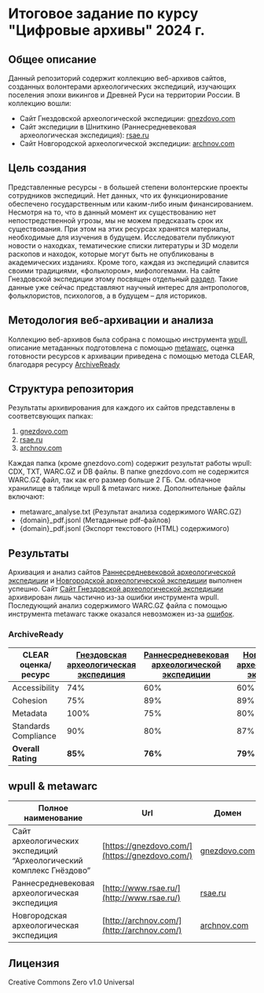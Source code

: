# Итоговое задание по курсу "Цифровые архивы" 2024 г.
## Общее описание
Данный репозиторий содержит коллекцию веб-архивов сайтов, созданных волонтерами археологических экспедиций, изучающих поселения эпохи викингов и Древней Руси на территории России.
В коллекцию вошли:
- Сайт Гнездовской археологической экспедиции: [gnezdovo.com](https://gnezdovo.com/)
- Сайт экспедиции в Шниткино (Раннесредневековая археологическая экспедиция): [rsae.ru](http://www.rsae.ru/)
- Сайт Новгородской археологической экспедиции: [archnov.com](http://archnov.com/)
## Цель создания
Представленные ресурсы - в большей степени волонтерские проекты сотрудников экспедиций. Нет данных, что их функционирование
обеспечено государственным или каким-либо иным финансированием. Несмотря на то, что в данный момент их существованию нет непостредственной угрозы, мы не можем предсказать срок их существования. При этом на этих ресурсах хранятся материалы, необходимые для изучения в будущем. Исследователи публикуют новости о находках, тематические списки литературы и 3D модели раскопов и находок, которые могут быть не опубликованы в академических изданиях. Кроме того, каждая из экспедиций славится своими традициями, «фольклором», мифологемами. На сайте Гнездовской экспедиции этому посвящен отдельный [раздел](https://gnezdovo.com/mifology/). Такие данные уже сейчас представляют научный интерес для антропологов, фольклористов, психологов, а в будущем – для историков.
## Методология веб-архивации и анализа
Коллекцию веб-архивов была собрана с помощью инструмента [wpull](https://github.com/ArchiveTeam/wpull/blob/develop/doc/usage.rst), описание метаданных подготовлена с помощью [metawarc](https://github.com/datacoon/metawarc), оценка готовности ресурсов к архивации приведена с помощью метода CLEAR, благодаря ресурсу [ArchiveReady](https://archiveready.com/)
## Структура репозитория 
Результаты архивирования для каждого их сайтов представлены в соответсвующих папках:
1. [gnezdovo.com](https://github.com/salmonbelomor/da_git/tree/main/gnezdovo.com)
2. [rsae.ru](https://github.com/salmonbelomor/da_git/tree/main/rsae.ru)
3. [archnov.com](https://github.com/salmonbelomor/da_git/tree/main/archnov.com)

Каждая папка (кроме gnezdovo.com) содержит результат работы wpull: CDX, TXT, WARC.GZ и DB файлы.
В папке gnezdovo.com не содержится WARC.GZ файл, так как его размер больше 2 ГБ. См. облачное хранилище в таблице wpull & metawarc ниже.
Дополнительные файлы включают:
- metawarc_analyse.txt (Результат анализа содержимого WARC.GZ)
- {domain}_pdf.jsonl (Метаданные pdf-файлов)
- {domain}_pdf.jsonl (Экспорт текстового (HTML) содержимого)

## Результаты
Архивация и анализ сайтов [Раннесредневековой археологической экспедиции](http://www.rsae.ru/) и [Новгородской археологической экспедиции](http://archnov.com/) выполнен успешно. Сайт [Сайт Гнездовской археологической экспедиции](https://gnezdovo.com/) архивирован лишь частично из-за ошибки инструмента wpull. Последующий анализ содержимого WARC.GZ файла с помощью инструмента metawarc также оказался невозможен из-за [ошибок](https://i.postimg.cc/J0ZFyW9S/erroe.jpg). 
### ArchiveReady
| CLEAR оценка/ресурс  | [Гнездовская археологическая экспедиция](http://archiveready.com/check?url=https://gnezdovo.com/) | [Раннесредневековая археологической экспедиции](http://archiveready.com/check?url=http://www.rsae.ru/) | [Новгородская археологическая экспедиция](http://archiveready.com/check?url=http://archnov.com/) |
| -------------------- | ---------------------------------------------- | ------------------------------------------ | ------------------------------------------ |
| Accessibility        | 74%                                            | 60%                                        | 60%                                        |
| Cohesion             | 75%                                            | 89%                                        | 89%                                        |
| Metadata             | 100%                                           | 75%                                        | 80%                                        |
| Standards Compliance | 90%                                            | 80%                                        | 87%                                        |
| **Overall Rating**       | **85%**                                            | **76%**                                        | **79%**                                        |

## wpull & metawarc
| Полное наименование                                                 | Url                                            | Домен                               | Тип ресурса                     | Причина                         | Стратегия                 | Инструмент | Формат  | Размер  | Дата       | Статус          | Ошибка                     | Cloud Url                                                                                               | Metawarc |
| ------------------------------------------------------------------- | ---------------------------------------------- | ----------------------------------- | ------------------------------- | ------------------------------- | ------------------------- | ---------- | ------- | ------- | ---------- | --------------- | -------------------------- | ------------------------------------------------------------------------------------------------------- | -------- |
| Сайт археологических экспедиций “Археологический комплекс Гнёздово” | [https://gnezdovo.com/](https://gnezdovo.com/) | [gnezdovo.com](http://gnezdovo.com) | Сайт археологической экспедиции | Сохранение культурного наследия | Стандартная веб архивация | wpull      | warc.gz | 13.0 ГБ | 07.12.2024 | Частичный успех | Бесконечная загрузка wpull | [Google Drive](https://drive.google.com/drive/folders/1QdzpsRafqxvmgYzi3lTt-p2jlpd6-MtQ?usp=drive_link) | Ошибка   |
| Раннесредневековая археологическая экспедиция                       | [http://www.rsae.ru/](http://www.rsae.ru/)     | [rsae.ru](http://rsae.ru)           | Сайт археологической экспедиции | Сохранение культурного наследия | Стандартная веб архивация | wpull      | warc.gz | 0,27 ГБ | 07.12.2024 | Успешно         |                            | [Google Drive](https://drive.google.com/drive/folders/15sC_tTDjH5EUN3bM4OuQHLQkYwsfY9QR?usp=drive_link) | Успешно  |
| Новгородская археологическая экспедиция                             | [http://archnov.com/](http://archnov.com/)     | [archnov.com](http://archnov.com)   | Сайт археологической экспедиции | Сохранение культурного наследия | Стандартная веб архивация | wpull      | warc.gz | 1,62 ГБ | 07.12.2024 | Успешно         |                            | [Google Drive](https://drive.google.com/drive/folders/1UVGeWjW2e_PmMhHnPum7CQq6XvLYBoyf?usp=drive_link) | Успешно  |

## Лицензия
Creative Commons Zero v1.0 Universal
